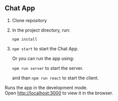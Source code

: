 ## Chat App

1) Clone repository

2) In the project directory, run:

    ``` npm install ```

3) ``` npm start ``` to start the Chat App.

    Or you can run the app using:

    ``` npm run server ``` to start the server.
    
    and than ``` npm run react ``` to start the client.
    

Runs the app in the development mode.<br>
Open [http://localhost:3000](http://localhost:3000) to view it in the browser.
